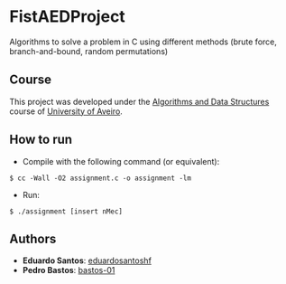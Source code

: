 # FistAEDProject

Algorithms to solve a problem in C using different methods (brute force, branch-and-bound, random permutations)

## Course
This project was developed under the [Algorithms and Data Structures](https://www.ua.pt/en/uc/12281) course of [University of Aveiro](https://www.ua.pt/).

## How to run
* Compile with the following command (or equivalent):
```console
$ cc -Wall -O2 assignment.c -o assignment -lm
```

* Run:
```console
$ ./assignment [insert nMec]
```

## Authors
* **Eduardo Santos**: [eduardosantoshf](https://github.com/eduardosantoshf)
* **Pedro Bastos**: [bastos-01](https://github.com/bastos-01)
